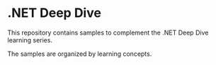 # .NET Deep Dive

This repository contains samples to complement the .NET Deep Dive learning series.

The samples are organized by learning concepts.
